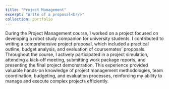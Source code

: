 ```yaml
---
title: "Project Management"
excerpt: "Write of a proposal<br/>"
collection: portfolio
---
```


During the Project Management course, I worked on a project focused on developing a robot study companion for university students. I contributed to writing a comprehensive project proposal, which included a practical outline, budget analysis, and evaluation of coursemates’ proposals. Throughout the course, I actively participated in a project simulation, attending a kick-off meeting, submitting work package reports, and presenting the final project demonstration. This experience provided valuable hands-on knowledge of project management methodologies, team coordination, budgeting, and evaluation processes, reinforcing my ability to manage and execute complex projects efficiently.